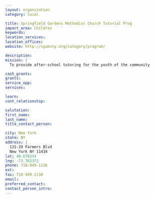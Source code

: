 ```yaml
---
layout: organization
category: local

title: Springfield Gardens Methodist Church Tutorial Prog
impact_area: Children
keywords: 
location_services: 
location_offices: 
website: http://sgumcny.org/category/program/

description: 
mission: |
  To provide after-school tutoring for the youth of the community

cash_grants: 
grants: 
service_opp: 
services: 

learn: 
cont_relationship: 

salutation: 
first_name: 
last_name: 
title_contact_person: 

city: New York
state: NY
address: |
  131-29 Farmers Blvd  
  New York NY 11434
lat: 40.678234
lng: -73.762372
phone: 718-949-1126
ext: 
fax: 718-949-2110
email: 
preferred_contact: 
contact_person_intro: 
---
```

